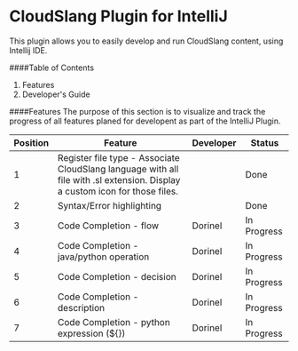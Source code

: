 # CloudSlang Plugin for IntelliJ  
  
>
This plugin allows you to easily develop and run CloudSlang content, using Intellij IDE.  
  
  
####Table of Contents
1. Features
2. Developer's Guide
  
####Features
The purpose of this section is to visualize and track the progress of all features planed for developent as part of the IntelliJ Plugin.

| Position | Feature | Developer | Status |
| -------- | ------- | --------- | ------ |
| 1 | Register file type - Associate CloudSlang language with all file with .sl extension. Display a custom icon for those files. | | Done
| 2 | Syntax/Error highlighting | | Done |
| 3 | Code Completion - flow | Dorinel | In Progress |
| 4 | Code Completion - java/python operation | Dorinel | In Progress |
| 5 | Code Completion - decision | Dorinel | In Progress |
| 6 | Code Completion - description | Dorinel | In Progress |
| 7 | Code Completion - python expression (${}) | Dorinel | In Progress |
